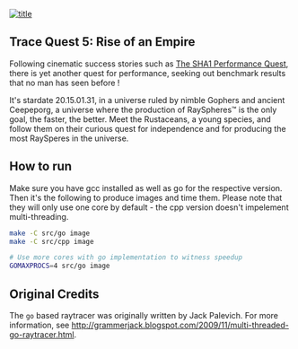 [![title](http://img.youtube.com/vi/uhYRveqF27U/0.jpg)](http://www.youtube.com/playlist?list=PLMHbQxe1e9MlR80JVZCa0uJf9cz_PxlCY)

## Trace Quest 5: Rise of an Empire

Following cinematic success stories such as [The SHA1 Performance Quest](https://www.youtube.com/playlist?list=PLMHbQxe1e9MnDKy7FKXZwMJ6t_RCxpHqD), there is yet another quest for performance, seeking
out benchmark results that no man has seen before !

It's stardate 20.15.01.31, in a universe ruled by nimble Gophers and ancient Ceepeporg, a universe 
where the production of RaySpheres™ is the only goal, the faster, the better.
Meet the Rustaceans, a young species, and follow them on their curious quest for independence and for producing the most RaySperes in the universe.

## How to run

Make sure you have gcc installed as well as go for the respective version. Then it's the following to produce images and
time them.
Please note that they will only use one core by default - the cpp version doesn't impelement multi-threading.

```bash
make -C src/go image
make -C src/cpp image

# Use more cores with go implementation to witness speedup
GOMAXPROCS=4 src/go image
```

## Original Credits

The `go` based raytracer was originally written by Jack Palevich. For more information, see http://grammerjack.blogspot.com/2009/11/multi-threaded-go-raytracer.html.

